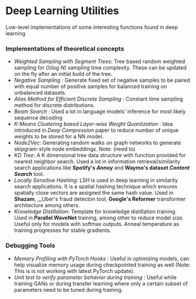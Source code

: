 # Deep Learning Utilities
Low-level implementations of some interesting functions found in deep learning

### Implementations of theoretical concepts

* _Weighted Sampling with Segment Trees_: Tree based random weighted sampling for _O(log N)_ sampling time complexity. These can be updated on the fly after an initial build of the tree.
* _Negative Sampling_ : Generate fixed set of negative samples to be paired with equal number of positive samples for balanced training on unbalanced datasets.
* _Alias Method for Efficient Discrete Sampling_ : Constant time sampling method for discrete distributions.
* _Beam Search_ : Used a lot in language models' inference for most likely sequence decoding
* _K-Means Clustering based Layer-wise Weight Quantization_ : Idea introduced in _Deep Compression_ paper to reduce number of unique weights to be stored for a NN model.
* _Node2Vec_: Generating random walks on graph networks to generate skipgram-style node embeddings. Note: (need to)
* _KD Tree_: A K dimensional tree data structure with function provided for nearest neighbor search. Used a lot in information retrieval/similarity search applications like __Spotify's *Annoy*__ and __Waymo's dataset *Content Search*__ tool.
* _Locally Sensitive Hashing_: LSH is used in deep learning in similarity search applications. It is a spatial hashing technique which ensures spatially close vectors are assigned the same hash value. Used in __Shazam__, __Uber's fraud detecton tool, __Google's Reformer__ transformer architecture among others.
* _Knowledge Distillation_: Template for knowledge distillation training. Used in __Parallel WaveNet__ training, among other to reduce model size. Useful only for models with softmax outputs. Anneal temperature as training progresses for stable gradients.

### Debugging Tools

* _Memory Profiling with PyTorch Hooks_ : Useful in optimizing models, can help visualize memory usage during checkpointed training as well (Note: This is is not working with latest PyTorch update).
* _Unit test to verify parameter behavior during training_ : Useful while training GANs or during transfer learning where only a certain subset of parameters need to be tuned during training.